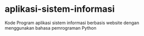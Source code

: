 # aplikasi-sistem-informasi
Kode Program aplikasi sistem informasi berbasis website dengan menggunakan bahasa pemrograman Python
